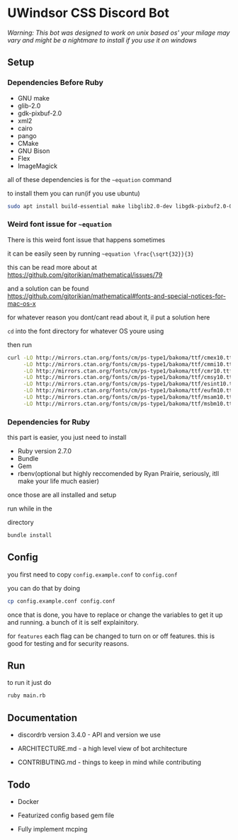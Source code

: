 # UWindsor CSS Discord Bot

*Warning: This bot was designed to work on unix based os'*
*your milage may vary and might be a nightmare to install if you use it on windows*

## Setup

### Dependencies Before Ruby

* GNU make
* glib-2.0
* gdk-pixbuf-2.0
* xml2
* cairo
* pango
* CMake
* GNU Bison
* Flex
* ImageMagick

all of these dependencies is for the `~equation` command

to install them you can run(if you use ubuntu) 
``` sh
sudo apt install build-essential make libglib2.0-dev libgdk-pixbuf2.0-0 libxml2 cairo cmake libcogl-pango20 flex bison imagemagick
```


### Weird font issue for `~equation`

There is this weird font issue that happens sometimes

it can be easily seen by running `~equation \frac{\sqrt{32}}{3}`

this can be read more about at https://github.com/gjtorikian/mathematical/issues/79

and a solution can be found
https://github.com/gjtorikian/mathematical#fonts-and-special-notices-for-mac-os-x

for whatever reason you dont/cant read about it, il put a solution here

`cd` into the font directory for whatever OS youre using

then run 

``` sh
curl -LO http://mirrors.ctan.org/fonts/cm/ps-type1/bakoma/ttf/cmex10.ttf \
     -LO http://mirrors.ctan.org/fonts/cm/ps-type1/bakoma/ttf/cmmi10.ttf \
     -LO http://mirrors.ctan.org/fonts/cm/ps-type1/bakoma/ttf/cmr10.ttf \
     -LO http://mirrors.ctan.org/fonts/cm/ps-type1/bakoma/ttf/cmsy10.ttf \
     -LO http://mirrors.ctan.org/fonts/cm/ps-type1/bakoma/ttf/esint10.ttf \
     -LO http://mirrors.ctan.org/fonts/cm/ps-type1/bakoma/ttf/eufm10.ttf \
     -LO http://mirrors.ctan.org/fonts/cm/ps-type1/bakoma/ttf/msam10.ttf \
     -LO http://mirrors.ctan.org/fonts/cm/ps-type1/bakoma/ttf/msbm10.ttf

```

### Dependencies for Ruby

this part is easier, you just need to install

* Ruby version 2.7.0
* Bundle
* Gem
* rbenv(optional but highly reccomended by Ryan Prairie, seriously, itll make your life much easier)

once those are all installed and setup

run while in the <Main> directory

``` sh
bundle install
```

## Config

you first need to copy `config.example.conf` to `config.conf`

you can do that by doing

``` sh
cp config.example.conf config.conf
```

once that is done, you have to replace or change the variables to get it up and running. a bunch of it is self explainitory.

for `features` each flag can be changed to turn on or off features. this is good for testing and for security reasons.


## Run
to run it just do 

``` sh
ruby main.rb
```

## Documentation

- discordrb version 3.4.0 - API and version we use

- ARCHITECTURE.md - a high level view of bot architecture

- CONTRIBUTING.md - things to keep in mind while contributing

## Todo

* Docker 

* Featurized config based gem file

* Fully implement mcping

